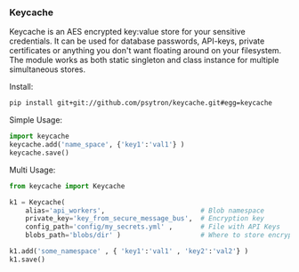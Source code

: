 ### Keycache
Keycache is an AES encrypted key:value store for your sensitive credentials. It can be used for database passwords, API-keys, private certificates or anything you don't want floating around on your filesystem. The module works as both static singleton and class instance for multiple simultaneous stores.


Install:
```bash    
pip install git+git://github.com/psytron/keycache.git#egg=keycache
```

Simple Usage:
```python
import keycache
keycache.add('name_space', {'key1':'val1'} )
keycache.save()
```


Multi Usage:

```python
from keycache import Keycache

k1 = Keycache( 
    alias='api_workers',                        # Blob namespace
    private_key='key_from_secure_message_bus',  # Encryption key
    config_path='config/my_secrets.yml' ,       # File with API Keys
    blobs_path='blobs/dir' )                    # Where to store encrypted blobs

k1.add('some_namespace' , { 'key1':'val1' , 'key2':'val2'} )
k1.save() 
```
